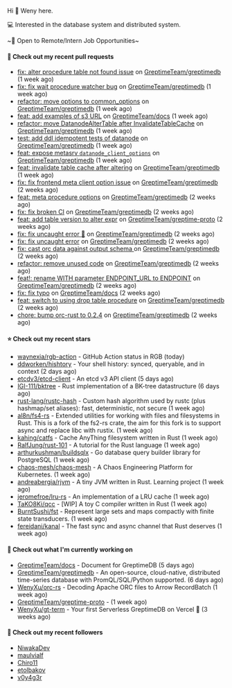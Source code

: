 Hi 👋 Weny here.

💻 Interested in the database system and distributed system.

~🍺 Open to Remote/Intern Job Opportunities~

#### 🔨 Check out my recent pull requests

- [fix: alter procedure table not found issue](https://github.com/GreptimeTeam/greptimedb/pull/1993) on [GreptimeTeam/greptimedb](https://github.com/GreptimeTeam/greptimedb) (1 week ago)
- [fix: fix wait procedure watcher bug](https://github.com/GreptimeTeam/greptimedb/pull/1987) on [GreptimeTeam/greptimedb](https://github.com/GreptimeTeam/greptimedb) (1 week ago)
- [refactor: move options to common_options](https://github.com/GreptimeTeam/greptimedb/pull/1983) on [GreptimeTeam/greptimedb](https://github.com/GreptimeTeam/greptimedb) (1 week ago)
- [feat: add examples of s3 URL](https://github.com/GreptimeTeam/docs/pull/491) on [GreptimeTeam/docs](https://github.com/GreptimeTeam/docs) (1 week ago)
- [refactor: move DatanodeAlterTable after InvalidateTableCache](https://github.com/GreptimeTeam/greptimedb/pull/1978) on [GreptimeTeam/greptimedb](https://github.com/GreptimeTeam/greptimedb) (1 week ago)
- [test: add ddl idempotent tests of datanode](https://github.com/GreptimeTeam/greptimedb/pull/1966) on [GreptimeTeam/greptimedb](https://github.com/GreptimeTeam/greptimedb) (1 week ago)
- [feat: expose metasrv `datanode_client_options`](https://github.com/GreptimeTeam/greptimedb/pull/1965) on [GreptimeTeam/greptimedb](https://github.com/GreptimeTeam/greptimedb) (1 week ago)
- [feat: invalidate table cache after altering](https://github.com/GreptimeTeam/greptimedb/pull/1951) on [GreptimeTeam/greptimedb](https://github.com/GreptimeTeam/greptimedb) (1 week ago)
- [fix: fix frontend meta client option issue](https://github.com/GreptimeTeam/greptimedb/pull/1939) on [GreptimeTeam/greptimedb](https://github.com/GreptimeTeam/greptimedb) (2 weeks ago)
- [feat: meta procedure options](https://github.com/GreptimeTeam/greptimedb/pull/1937) on [GreptimeTeam/greptimedb](https://github.com/GreptimeTeam/greptimedb) (2 weeks ago)
- [fix: fix broken CI](https://github.com/GreptimeTeam/greptimedb/pull/1933) on [GreptimeTeam/greptimedb](https://github.com/GreptimeTeam/greptimedb) (2 weeks ago)
- [feat: add table version to alter expr](https://github.com/GreptimeTeam/greptime-proto/pull/58) on [GreptimeTeam/greptime-proto](https://github.com/GreptimeTeam/greptime-proto) (2 weeks ago)
- [fix: fix uncaught error 🥲](https://github.com/GreptimeTeam/greptimedb/pull/1929) on [GreptimeTeam/greptimedb](https://github.com/GreptimeTeam/greptimedb) (2 weeks ago)
- [fix: fix uncaught error](https://github.com/GreptimeTeam/greptimedb/pull/1924) on [GreptimeTeam/greptimedb](https://github.com/GreptimeTeam/greptimedb) (2 weeks ago)
- [fix: cast orc data against output schema ](https://github.com/GreptimeTeam/greptimedb/pull/1922) on [GreptimeTeam/greptimedb](https://github.com/GreptimeTeam/greptimedb) (2 weeks ago)
- [refactor: remove unused code](https://github.com/GreptimeTeam/greptimedb/pull/1913) on [GreptimeTeam/greptimedb](https://github.com/GreptimeTeam/greptimedb) (2 weeks ago)
- [feat!: rename WITH parameter ENDPOINT_URL to ENDPOINT](https://github.com/GreptimeTeam/greptimedb/pull/1904) on [GreptimeTeam/greptimedb](https://github.com/GreptimeTeam/greptimedb) (2 weeks ago)
- [fix: fix typo](https://github.com/GreptimeTeam/docs/pull/468) on [GreptimeTeam/docs](https://github.com/GreptimeTeam/docs) (2 weeks ago)
- [feat: switch to using drop table procedure](https://github.com/GreptimeTeam/greptimedb/pull/1901) on [GreptimeTeam/greptimedb](https://github.com/GreptimeTeam/greptimedb) (2 weeks ago)
- [chore: bump orc-rust to 0.2.4](https://github.com/GreptimeTeam/greptimedb/pull/1894) on [GreptimeTeam/greptimedb](https://github.com/GreptimeTeam/greptimedb) (2 weeks ago)

#### ⭐ Check out my recent stars

- [waynexia/rgb-action](https://github.com/waynexia/rgb-action) - GitHub Action status in RGB (today)
- [ddworken/hishtory](https://github.com/ddworken/hishtory) - Your shell history: synced, queryable, and in context (2 days ago)
- [etcdv3/etcd-client](https://github.com/etcdv3/etcd-client) - An etcd v3 API client (5 days ago)
- [IGI-111/bktree](https://github.com/IGI-111/bktree) - Rust implementation of a BK-tree datastructure (6 days ago)
- [rust-lang/rustc-hash](https://github.com/rust-lang/rustc-hash) - Custom hash algorithm used by rustc (plus hashmap/set aliases): fast, deterministic, not secure (1 week ago)
- [al8n/fs4-rs](https://github.com/al8n/fs4-rs) - Extended utilities for working with files and filesystems in Rust. This is a fork of the fs2-rs crate, the aim for this fork is to support async and replace libc with rustix. (1 week ago)
- [kahing/catfs](https://github.com/kahing/catfs) - Cache AnyThing filesystem written in Rust (1 week ago)
- [RalfJung/rust-101](https://github.com/RalfJung/rust-101) - A tutorial for the Rust language (1 week ago)
- [arthurkushman/buildsqlx](https://github.com/arthurkushman/buildsqlx) - Go database query builder library for PostgreSQL (1 week ago)
- [chaos-mesh/chaos-mesh](https://github.com/chaos-mesh/chaos-mesh) - A Chaos Engineering Platform for Kubernetes. (1 week ago)
- [andreabergia/rjvm](https://github.com/andreabergia/rjvm) - A tiny JVM written in Rust. Learning project (1 week ago)
- [jeromefroe/lru-rs](https://github.com/jeromefroe/lru-rs) - An implementation of a LRU cache (1 week ago)
- [TaKO8Ki/qcc](https://github.com/TaKO8Ki/qcc) - [WIP] A toy C compiler written in Rust (1 week ago)
- [BurntSushi/fst](https://github.com/BurntSushi/fst) - Represent large sets and maps compactly with finite state transducers. (1 week ago)
- [fereidani/kanal](https://github.com/fereidani/kanal) - The fast sync and async channel that Rust deserves (1 week ago)

#### 👷 Check out what I'm currently working on

- [GreptimeTeam/docs](https://github.com/GreptimeTeam/docs) - Document for GreptimeDB (5 days ago)
- [GreptimeTeam/greptimedb](https://github.com/GreptimeTeam/greptimedb) - An open-source, cloud-native, distributed time-series database with PromQL/SQL/Python supported. (6 days ago)
- [WenyXu/orc-rs](https://github.com/WenyXu/orc-rs) - Decoding Apache ORC files to Arrow RecordBatch (1 week ago)
- [GreptimeTeam/greptime-proto](https://github.com/GreptimeTeam/greptime-proto) -  (1 week ago)
- [WenyXu/gt-term](https://github.com/WenyXu/gt-term) - Your first Serverless GreptimeDB on Vercel 🤣 (3 weeks ago)

#### 👯 Check out my recent followers

- [NiwakaDev](https://github.com/NiwakaDev)
- [maulvialf](https://github.com/maulvialf)
- [Chiro11](https://github.com/Chiro11)
- [etolbakov](https://github.com/etolbakov)
- [v0y4g3r](https://github.com/v0y4g3r)


